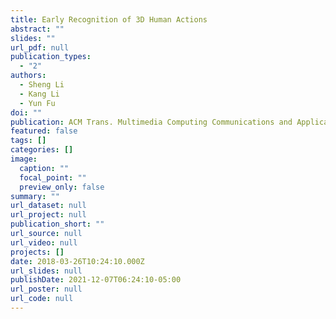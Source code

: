 ```yaml
---
title: Early Recognition of 3D Human Actions
abstract: ""
slides: ""
url_pdf: null
publication_types:
  - "2"
authors:
  - Sheng Li
  - Kang Li
  - Yun Fu
doi: ""
publication: ACM Trans. Multimedia Computing Communications and Applications
featured: false
tags: []
categories: []
image:
  caption: ""
  focal_point: ""
  preview_only: false
summary: ""
url_dataset: null
url_project: null
publication_short: ""
url_source: null
url_video: null
projects: []
date: 2018-03-26T10:24:10.000Z
url_slides: null
publishDate: 2021-12-07T06:24:10-05:00
url_poster: null
url_code: null
---
```

